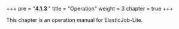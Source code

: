 +++
pre = "<b>4.1.3 </b>"
title = "Operation"
weight = 3
chapter = true
+++

This chapter is an operation manual for ElasticJob-Lite.
